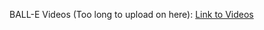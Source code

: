 BALL-E Videos (Too long to upload on here):
[Link to Videos](https://drive.google.com/drive/folders/1FAsm8MhOCeHtBDfg0GzQTFE-XdB9_nSG)
